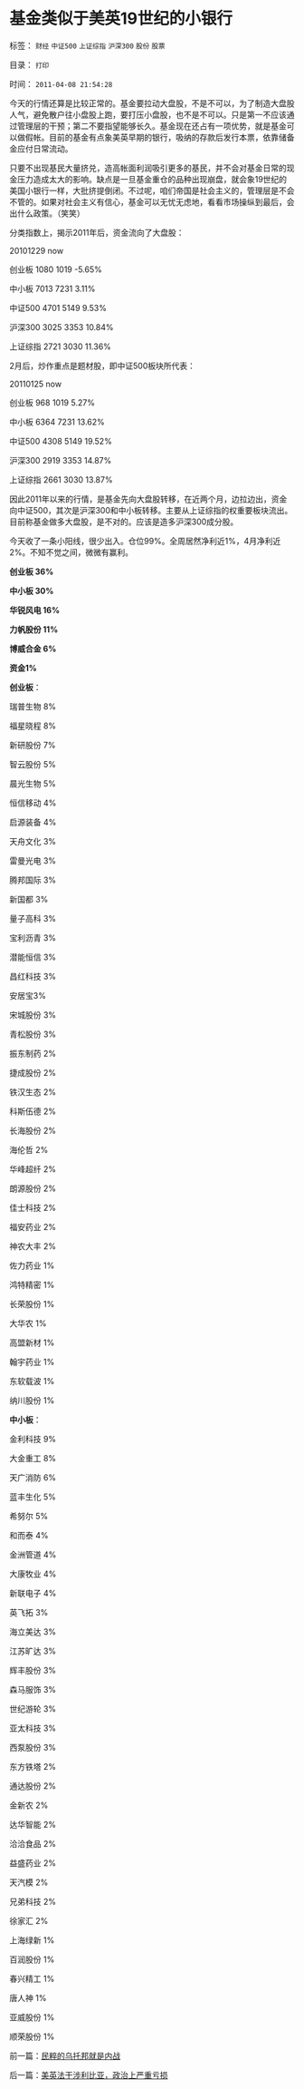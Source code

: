 # 基金类似于美英19世纪的小银行

标签： `财经` `中证500` `上证综指` `沪深300` `股份` `股票` 

目录： `打印`

时间： `2011-04-08 21:54:28`

今天的行情还算是比较正常的。基金要拉动大盘股，不是不可以，为了制造大盘股人气，避免散户往小盘股上跑，要打压小盘股，也不是不可以。只是第一不应该通过管理层的干预；第二不要指望能够长久。基金现在还占有一项优势，就是基金可以做假帐。目前的基金有点象美英早期的银行，吸纳的存款后发行本票，依靠储备金应付日常流动。

只要不出现基民大量挤兑，造高帐面利润吸引更多的基民，并不会对基金日常的现金压力造成太大的影响。缺点是一旦基金重仓的品种出现崩盘，就会象19世纪的美国小银行一样，大批挤提倒闭。不过呢，咱们帝国是社会主义的，管理层是不会不管的。如果对社会主义有信心，基金可以无忧无虑地，看看市场操纵到最后，会出什么政策。（笑笑）

分类指数上，揭示2011年后，资金流向了大盘股：

20101229 now

创业板 1080 1019 -5.65%

中小板 7013 7231 3.11%

中证500 4701 5149 9.53%

沪深300 3025 3353 10.84%

上证综指 2721 3030 11.36%

2月后，炒作重点是题材股，即中证500板块所代表：

20110125 now

创业板 968 1019 5.27%

中小板 6364 7231 13.62%

中证500 4308 5149 19.52%

沪深300 2919 3353 14.87%

上证综指 2661 3030 13.87%

因此2011年以来的行情，是基金先向大盘股转移，在近两个月，边拉边出，资金向中证500，其次是沪深300和中小板转移。主要从上证综指的权重要板块流出。目前称基金做多大盘股，是不对的。应该是造多沪深300成分股。

今天收了一条小阳线，很少出入。仓位99%。全周居然净利近1%，4月净利近2%。不知不觉之间，微微有赢利。

**创业板 36%**

**中小板 30%**

**华锐风电 16%**

**力帆股份 11%**

**博威合金 6%**

**资金1%**

**创业板**：

瑞普生物 8%

福星晓程 8%

新研股份 7%

智云股份 5%

晨光生物 5%

恒信移动 4%

启源装备 4%

天舟文化 3%

雷曼光电 3%

腾邦国际 3%

新国都 3%

量子高科 3%

宝利沥青 3%

潜能恒信 3%

昌红科技 3%

安居宝3%

宋城股份 3%

青松股份 3%

振东制药 2%

捷成股份 2%

铁汉生态 2%

科斯伍德 2%

长海股份 2%

海伦哲 2%

华峰超纤 2%

朗源股份 2%

佳士科技 2%

福安药业 2%

神农大丰 2%

佐力药业 1%

鸿特精密 1%

长荣股份 1%

大华农 1%

高盟新材 1%

翰宇药业 1%

东软载波 1%

纳川股份 1%

**中小板**：

金利科技 9%

大金重工 8%

天广消防 6%

蓝丰生化 5%

希努尔 5%

和而泰 4%

金洲管道 4%

大康牧业 4%

新联电子 4%

英飞拓 3%

海立美达 3%

江苏旷达 3%

辉丰股份 3%

森马服饰 3%

世纪游轮 3%

亚太科技 3%

西泵股份 3%

东方铁塔 2%

通达股份 2%

金新农 2%

达华智能 2%

洽洽食品 2%

益盛药业 2%

天汽模 2%

兄弟科技 2%

徐家汇 2%

上海绿新 1%

百润股份 1%

春兴精工 1%

唐人神 1%

亚威股份 1%

顺荣股份 1%



前一篇：[民粹的乌托邦就是内战](../../../2011/4/7/民粹的乌托邦就是内战.md)

后一篇：[美英法干涉利比亚，政治上严重亏损](../../../2011/4/8/美英法干涉利比亚，政治上严重亏损.md)